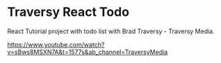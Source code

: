 # Traversy React Todo

React Tutorial project with todo list with Brad Traversy - Traversy Media.

https://www.youtube.com/watch?v=sBws8MSXN7A&t=1577s&ab_channel=TraversyMedia
